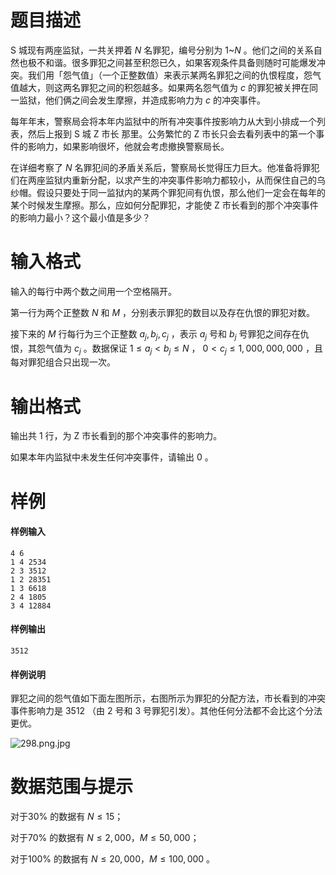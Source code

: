 
# 题目描述

S 城现有两座监狱，一共关押着 $N$ 名罪犯，编号分别为 $1$~$N$ 。他们之间的关系自然也极不和谐。很多罪犯之间甚至积怨已久，如果客观条件具备则随时可能爆发冲突。我们用「怨气值」（一个正整数值）来表示某两名罪犯之间的仇恨程度，怨气值越大，则这两名罪犯之间的积怨越多。如果两名怨气值为 $c$ 的罪犯被关押在同一监狱，他们俩之间会发生摩擦，并造成影响力为 $c$ 的冲突事件。

每年年末，警察局会将本年内监狱中的所有冲突事件按影响力从大到小排成一个列表，然后上报到 S 城 Z 市长 那里。公务繁忙的 Z 市长只会去看列表中的第一个事件的影响力，如果影响很坏，他就会考虑撤换警察局长。

在详细考察了 $N$ 名罪犯间的矛盾关系后，警察局长觉得压力巨大。他准备将罪犯们在两座监狱内重新分配，以求产生的冲突事件影响力都较小，从而保住自己的乌纱帽。假设只要处于同一监狱内的某两个罪犯间有仇恨，那么他们一定会在每年的某个时候发生摩擦。那么，应如何分配罪犯，才能使 Z 市长看到的那个冲突事件的影响力最小？这个最小值是多少？

# 输入格式

输入的每行中两个数之间用一个空格隔开。

第一行为两个正整数 $N$ 和 $M$ ，分别表示罪犯的数目以及存在仇恨的罪犯对数。

接下来的 $M$ 行每行为三个正整数 $a_j, b_j, c_j$ ，表示 $a_j$ 号和 $b_j$ 号罪犯之间存在仇恨，其怨气值为 $c_j$ 。数据保证 $1\leq a_j <b_j \leq N$ ， $0<c_j\leq1,000,000,000$ ，且每对罪犯组合只出现一次。

# 输出格式

输出共 $1$ 行，为 Z 市长看到的那个冲突事件的影响力。

如果本年内监狱中未发生任何冲突事件，请输出 $0$ 。

# 样例

#### 样例输入
````plain
4 6
1 4 2534
2 3 3512
1 2 28351
1 3 6618
2 4 1805
3 4 12884
````

#### 样例输出
````plain
3512
````

#### 样例说明

罪犯之间的怨气值如下面左图所示，右图所示为罪犯的分配方法，市长看到的冲突事件影响力是 $3512$ （由 $2$ 号和 $3$ 号罪犯引发）。其他任何分法都不会比这个分法更优。 

![298.png.jpg](source/guoj/1183/img/aHR0cHM6Ly9pLmxvbGkubmV0LzIwMTgvMDUvMjIvNWIwM2RiMDkxNmFjOC5qcGc=.jpg)

# 数据范围与提示

对于$30\%$ 的数据有 $N\leq 15$；

对于$70\%$ 的数据有 $N\leq 2,000$，$M\leq 50,000$；

对于$100\%$ 的数据有 $N\leq 20,000$，$M\leq 100,000$ 。


